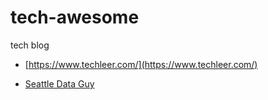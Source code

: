 # tech-awesome
tech blog


- [https://www.techleer.com/](https://www.techleer.com/)

- [Seattle Data Guy](https://www.theseattledataguy.com/)
